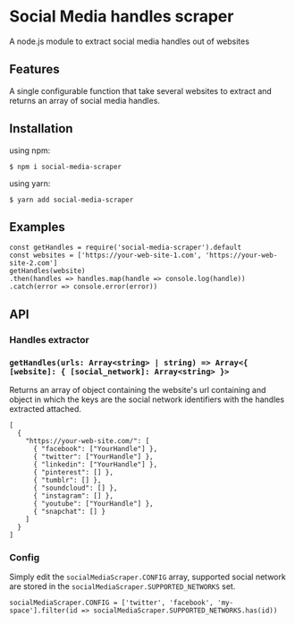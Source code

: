 # Social Media handles scraper
A node.js module to extract social media handles out of websites

## Features
A single configurable function that take several websites to extract and returns an array of social media handles.

## Installation

using npm:
```
$ npm i social-media-scraper
```

using yarn:
```
$ yarn add social-media-scraper
```

## Examples

```
const getHandles = require('social-media-scraper').default
const websites = ['https://your-web-site-1.com', 'https://your-web-site-2.com']
getHandles(website)
.then(handles => handles.map(handle => console.log(handle))
.catch(error => console.error(error))
```

## API

### Handles extractor

### `getHandles(urls: Array<string> | string) => Array<{ [website]: { [social_network]: Array<string> }>`

Returns an array of object containing the website's url containing and object in which the keys are the social network identifiers with the handles extracted attached.

```
[
  {
    "https://your-web-site.com/": [
      { "facebook": ["YourHandle"] },
      { "twitter": ["YourHandle"] },
      { "linkedin": ["YourHandle"] },
      { "pinterest": [] },
      { "tumblr": [] },
      { "soundcloud": [] },
      { "instagram": [] },
      { "youtube": ["YourHandle"] },
      { "snapchat": [] }
    ]
  }
]
```

### Config

Simply edit the ```socialMediaScraper.CONFIG``` array, supported social network are stored in the ```socialMediaScraper.SUPPORTED_NETWORKS``` set.


```
socialMediaScraper.CONFIG = ['twitter', 'facebook', 'my-space'].filter(id => socialMediaScraper.SUPPORTED_NETWORKS.has(id))
```
